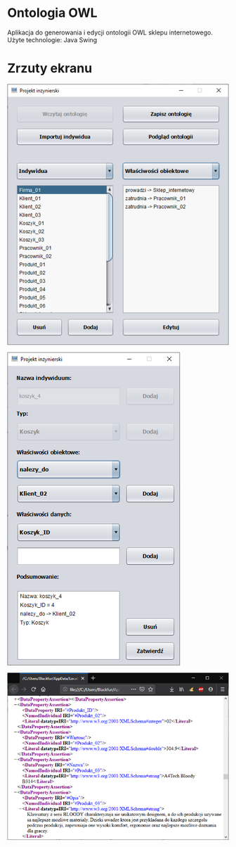 # Ontologia OWL
Aplikacja do generowania i edycji ontologii OWL sklepu internetowego.
Użyte technologie: Java Swing

# Zrzuty ekranu

![Alt text](/screenshots/1.png?raw=true "Optional Title")

![Alt text](/screenshots/2.png?raw=true "Optional Title")

![Alt text](/screenshots/3.png?raw=true "Optional Title")

